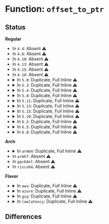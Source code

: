 # Function: <code>offset_to_ptr</code>

## Status
<b>Regular</b>
<ul>
<li>
In <code>4.4</code>: Absent ⚠️
</li>
<li>
In <code>4.8</code>: Absent ⚠️
</li>
<li>
In <code>4.10</code>: Absent ⚠️
</li>
<li>
In <code>4.13</code>: Absent ⚠️
</li>
<li>
In <code>4.15</code>: Absent ⚠️
</li>
<li>
In <code>4.18</code>: Absent ⚠️
</li>
<li>
<details>
<summary>In <code>5.0</code>: Duplicate, Full Inline ⚠️</summary>

**Collision:** Static Duplication

**Inline:** Full

**Transformation:** False

**Instances:**

```
In init/main.c (ffffffff828832b9)
Location: include/linux/compiler.h:302
Inline: True
Inline callers:
  - init/main.c:kernel_init_freeable
  - init/main.c:kernel_init_freeable
```
```
In kernel/printk/printk.c (ffffffff828ada2b)
Location: include/linux/compiler.h:302
Inline: True
Inline callers:
  - kernel/printk/printk.c:console_init
```
```
In kernel/module.c (ffffffff8113fbac)
Location: include/linux/compiler.h:302
Inline: True
Inline callers:
  - kernel/module.c:module_get_kallsym
  - kernel/module.c:load_module
  - kernel/module.c:load_module
  - kernel/module.c:load_module
  - kernel/module.c:__symbol_get
  - kernel/module.c:cmp_name
```
```
In kernel/tracepoint.c (ffffffff8117d514)
Location: include/linux/compiler.h:302
Inline: True
Inline callers:
  - kernel/tracepoint.c:for_each_kernel_tracepoint
  - kernel/tracepoint.c:tracepoint_module_notify
```
```
In drivers/pci/quirks.c (ffffffff81542b88)
Location: include/linux/compiler.h:302
Inline: True
Inline callers:
  - drivers/pci/quirks.c:pci_do_fixups
```
</details>
</li>
<li>
<details>
<summary>In <code>5.3</code>: Duplicate, Full Inline ⚠️</summary>

**Collision:** Static Duplication

**Inline:** Full

**Transformation:** False

**Instances:**

```
In init/main.c (ffffffff8289a30f)
Location: include/linux/compiler.h:308
Inline: True
Inline callers:
  - init/main.c:kernel_init_freeable
  - init/main.c:kernel_init_freeable
```
```
In kernel/printk/printk.c (ffffffff828c63e5)
Location: include/linux/compiler.h:308
Inline: True
Inline callers:
  - kernel/printk/printk.c:console_init
```
```
In kernel/module.c (ffffffff8114aef2)
Location: include/linux/compiler.h:308
Inline: True
Inline callers:
  - kernel/module.c:module_get_kallsym
  - kernel/module.c:load_module
  - kernel/module.c:load_module
  - kernel/module.c:load_module
  - kernel/module.c:__symbol_get
  - kernel/module.c:cmp_name
```
```
In kernel/tracepoint.c (ffffffff8118a6bb)
Location: include/linux/compiler.h:308
Inline: True
Inline callers:
  - kernel/tracepoint.c:for_each_kernel_tracepoint
  - kernel/tracepoint.c:tracepoint_module_notify
```
```
In drivers/pci/quirks.c (ffffffff8157230a)
Location: include/linux/compiler.h:308
Inline: True
Inline callers:
  - drivers/pci/quirks.c:pci_do_fixups
```
</details>
</li>
<li>
<details>
<summary>In <code>5.4</code>: Duplicate, Full Inline ⚠️</summary>

**Collision:** Static Duplication

**Inline:** Full

**Transformation:** False

**Instances:**

```
In init/main.c (ffffffff8289d2f4)
Location: include/linux/compiler.h:308
Inline: True
Inline callers:
  - init/main.c:kernel_init_freeable
  - init/main.c:kernel_init_freeable
```
```
In kernel/printk/printk.c (ffffffff828cea12)
Location: include/linux/compiler.h:308
Inline: True
Inline callers:
  - kernel/printk/printk.c:console_init
```
```
In kernel/module.c (ffffffff81156b64)
Location: include/linux/compiler.h:308
Inline: True
Inline callers:
  - kernel/module.c:module_get_kallsym
  - kernel/module.c:load_module
  - kernel/module.c:load_module
  - kernel/module.c:load_module
  - kernel/module.c:__symbol_get
  - kernel/module.c:resolve_symbol
  - kernel/module.c:resolve_symbol
  - kernel/module.c:cmp_name
```
```
In kernel/tracepoint.c (ffffffff811965cb)
Location: include/linux/compiler.h:308
Inline: True
Inline callers:
  - kernel/tracepoint.c:for_each_kernel_tracepoint
  - kernel/tracepoint.c:tracepoint_module_notify
```
```
In drivers/pci/quirks.c (ffffffff8159395a)
Location: include/linux/compiler.h:308
Inline: True
Inline callers:
  - drivers/pci/quirks.c:pci_do_fixups
```
</details>
</li>
<li>
<details>
<summary>In <code>5.8</code>: Duplicate, Full Inline ⚠️</summary>

**Collision:** Static Duplication

**Inline:** Full

**Transformation:** False

**Instances:**

```
In init/main.c (ffffffff82cc393c)
Location: include/linux/compiler.h:350
Inline: True
Inline callers:
  - init/main.c:kernel_init_freeable
  - init/main.c:do_initcalls
```
```
In kernel/printk/printk.c (ffffffff82cefe78)
Location: include/linux/compiler.h:350
Inline: True
Inline callers:
  - kernel/printk/printk.c:console_init
```
```
In kernel/module.c (ffffffff81167706)
Location: include/linux/compiler.h:350
Inline: True
Inline callers:
  - kernel/module.c:module_get_kallsym
  - kernel/module.c:simplify_symbols
  - kernel/module.c:verify_exported_symbols
  - kernel/module.c:verify_exported_symbols
  - kernel/module.c:__symbol_get
  - kernel/module.c:resolve_symbol
  - kernel/module.c:resolve_symbol
  - kernel/module.c:cmp_name
```
```
In kernel/tracepoint.c (ffffffff811ab5fb)
Location: include/linux/compiler.h:350
Inline: True
Inline callers:
  - kernel/tracepoint.c:for_each_kernel_tracepoint
  - kernel/tracepoint.c:tracepoint_module_notify
```
```
In drivers/pci/quirks.c (ffffffff81641eed)
Location: include/linux/compiler.h:350
Inline: True
Inline callers:
  - drivers/pci/quirks.c:pci_do_fixups
```
</details>
</li>
<li>
<details>
<summary>In <code>5.11</code>: Duplicate, Full Inline ⚠️</summary>

**Collision:** Static Duplication

**Inline:** Full

**Transformation:** False

**Instances:**

```
In init/main.c (ffffffff82fafa4e)
Location: include/linux/compiler.h:230
Inline: True
Inline callers:
  - init/main.c:kernel_init_freeable
  - init/main.c:do_initcalls
```
```
In kernel/printk/printk.c (ffffffff82fdc86b)
Location: include/linux/compiler.h:230
Inline: True
Inline callers:
  - kernel/printk/printk.c:console_init
```
```
In kernel/module.c (ffffffff81163f01)
Location: include/linux/compiler.h:230
Inline: True
Inline callers:
  - kernel/module.c:module_get_kallsym
  - kernel/module.c:simplify_symbols
  - kernel/module.c:verify_exported_symbols
  - kernel/module.c:verify_exported_symbols
  - kernel/module.c:__symbol_get
  - kernel/module.c:resolve_symbol
  - kernel/module.c:resolve_symbol
  - kernel/module.c:cmp_name
```
```
In kernel/tracepoint.c (ffffffff811a8c1b)
Location: include/linux/compiler.h:230
Inline: True
Inline callers:
  - kernel/tracepoint.c:for_each_kernel_tracepoint
```
```
In drivers/pci/quirks.c (ffffffff8166834d)
Location: include/linux/compiler.h:230
Inline: True
Inline callers:
  - drivers/pci/quirks.c:pci_do_fixups
```
</details>
</li>
<li>
<details>
<summary>In <code>5.13</code>: Duplicate, Full Inline ⚠️</summary>

**Collision:** Static Duplication

**Inline:** Full

**Transformation:** False

**Instances:**

```
In init/main.c (ffffffff831b9ab0)
Location: include/linux/compiler.h:232
Inline: True
Inline callers:
  - init/main.c:kernel_init_freeable
  - init/main.c:do_initcalls
```
```
In kernel/printk/printk.c (ffffffff831e75ca)
Location: include/linux/compiler.h:232
Inline: True
Inline callers:
  - kernel/printk/printk.c:console_init
```
```
In kernel/module.c (ffffffff81164cb1)
Location: include/linux/compiler.h:232
Inline: True
Inline callers:
  - kernel/module.c:module_get_kallsym
  - kernel/module.c:complete_formation
  - kernel/module.c:complete_formation
  - kernel/module.c:simplify_symbols
  - kernel/module.c:__symbol_get
  - kernel/module.c:resolve_symbol
  - kernel/module.c:resolve_symbol
  - kernel/module.c:cmp_name
```
```
In kernel/tracepoint.c (ffffffff811a94bb)
Location: include/linux/compiler.h:232
Inline: True
Inline callers:
  - kernel/tracepoint.c:for_each_kernel_tracepoint
```
```
In drivers/pci/quirks.c (ffffffff8164a856)
Location: include/linux/compiler.h:232
Inline: True
Inline callers:
  - drivers/pci/quirks.c:pci_fixup_device
```
</details>
</li>
<li>
<details>
<summary>In <code>5.15</code>: Duplicate, Full Inline ⚠️</summary>

**Collision:** Static Duplication

**Inline:** Full

**Transformation:** False

**Instances:**

```
In init/main.c (ffffffff83299e8c)
Location: include/linux/compiler.h:239
Inline: True
Inline callers:
  - init/main.c:kernel_init_freeable
  - init/main.c:do_initcalls
```
```
In kernel/printk/printk.c (ffffffff832cb755)
Location: include/linux/compiler.h:239
Inline: True
Inline callers:
  - kernel/printk/printk.c:console_init
```
```
In kernel/module.c (ffffffff8118a4d1)
Location: include/linux/compiler.h:239
Inline: True
Inline callers:
  - kernel/module.c:module_get_kallsym
  - kernel/module.c:complete_formation
  - kernel/module.c:complete_formation
  - kernel/module.c:simplify_symbols
  - kernel/module.c:__symbol_get
  - kernel/module.c:resolve_symbol
  - kernel/module.c:resolve_symbol
  - kernel/module.c:cmp_name
```
```
In kernel/tracepoint.c (ffffffff811d30ab)
Location: include/linux/compiler.h:239
Inline: True
Inline callers:
  - kernel/tracepoint.c:for_each_kernel_tracepoint
```
```
In drivers/pci/quirks.c (ffffffff816be33e)
Location: include/linux/compiler.h:239
Inline: True
Inline callers:
  - drivers/pci/quirks.c:pci_fixup_device
```
</details>
</li>
<li>
<details>
<summary>In <code>5.19</code>: Duplicate, Full Inline ⚠️</summary>

**Collision:** Static Duplication

**Inline:** Full

**Transformation:** False

**Instances:**

```
In init/main.c (ffffffff8344808f)
Location: include/linux/compiler.h:232
Inline: True
Inline callers:
  - init/main.c:kernel_init_freeable
  - init/main.c:do_initcalls
```
```
In kernel/printk/printk.c (ffffffff8347ee4d)
Location: include/linux/compiler.h:232
Inline: True
Inline callers:
  - kernel/printk/printk.c:console_init
```
```
In kernel/module/main.c (ffffffff8118fab9)
Location: include/linux/compiler.h:232
Inline: True
Inline callers:
  - kernel/module/main.c:load_module
  - kernel/module/main.c:load_module
  - kernel/module/main.c:simplify_symbols
  - kernel/module/main.c:__symbol_get
  - kernel/module/main.c:resolve_symbol
  - kernel/module/main.c:resolve_symbol
  - kernel/module/main.c:cmp_name
```
```
In kernel/module/kallsyms.c (ffffffff81191b59)
Location: include/linux/compiler.h:232
Inline: True
Inline callers:
  - kernel/module/kallsyms.c:module_get_kallsym
```
```
In kernel/tracepoint.c (ffffffff81207adb)
Location: include/linux/compiler.h:232
Inline: True
Inline callers:
  - kernel/tracepoint.c:for_each_kernel_tracepoint
  - kernel/tracepoint.c:tracepoint_module_notify
```
```
In drivers/pci/quirks.c (ffffffff817e4272)
Location: include/linux/compiler.h:232
Inline: True
Inline callers:
  - drivers/pci/quirks.c:pci_fixup_device
```
</details>
</li>
<li>
<details>
<summary>In <code>6.2</code>: Duplicate, Full Inline ⚠️</summary>

**Collision:** Static Duplication

**Inline:** Full

**Transformation:** False

**Instances:**

```
In init/main.c (ffffffff83e619ba)
Location: include/linux/compiler.h:224
Inline: True
Inline callers:
  - init/main.c:kernel_init_freeable
  - init/main.c:do_initcalls
```
```
In kernel/printk/printk.c (ffffffff83eaaf98)
Location: include/linux/compiler.h:224
Inline: True
Inline callers:
  - kernel/printk/printk.c:console_init
```
```
In kernel/module/main.c (ffffffff811cc646)
Location: include/linux/compiler.h:224
Inline: True
Inline callers:
  - kernel/module/main.c:load_module
  - kernel/module/main.c:load_module
  - kernel/module/main.c:simplify_symbols
  - kernel/module/main.c:__symbol_get
  - kernel/module/main.c:resolve_symbol
  - kernel/module/main.c:resolve_symbol
  - kernel/module/main.c:cmp_name
```
```
In kernel/module/kallsyms.c (ffffffff811cf209)
Location: include/linux/compiler.h:224
Inline: True
Inline callers:
  - kernel/module/kallsyms.c:module_get_kallsym
```
```
In kernel/tracepoint.c (ffffffff8124ff2b)
Location: include/linux/compiler.h:224
Inline: True
Inline callers:
  - kernel/tracepoint.c:for_each_kernel_tracepoint
  - kernel/tracepoint.c:tracepoint_module_notify
```
```
In drivers/pci/quirks.c (ffffffff81908882)
Location: include/linux/compiler.h:224
Inline: True
Inline callers:
  - drivers/pci/quirks.c:pci_fixup_device
```
</details>
</li>
<li>
<details>
<summary>In <code>6.5</code>: Duplicate, Full Inline ⚠️</summary>

**Collision:** Static Duplication

**Inline:** Full

**Transformation:** False

**Instances:**

```
In init/main.c (ffffffff83681dda)
Location: include/linux/compiler.h:223
Inline: True
Inline callers:
  - init/main.c:kernel_init_freeable
  - init/main.c:do_initcalls
```
```
In kernel/printk/printk.c (ffffffff836cff58)
Location: include/linux/compiler.h:223
Inline: True
Inline callers:
  - kernel/printk/printk.c:console_init
```
```
In kernel/module/main.c (ffffffff811dfb07)
Location: include/linux/compiler.h:223
Inline: True
Inline callers:
  - kernel/module/main.c:load_module
  - kernel/module/main.c:load_module
  - kernel/module/main.c:simplify_symbols
  - kernel/module/main.c:__symbol_get
  - kernel/module/main.c:resolve_symbol
  - kernel/module/main.c:resolve_symbol
  - kernel/module/main.c:cmp_name
```
```
In kernel/module/kallsyms.c (ffffffff811e33a9)
Location: include/linux/compiler.h:223
Inline: True
Inline callers:
  - kernel/module/kallsyms.c:module_get_kallsym
```
```
In kernel/tracepoint.c (ffffffff812672db)
Location: include/linux/compiler.h:223
Inline: True
Inline callers:
  - kernel/tracepoint.c:for_each_kernel_tracepoint
  - kernel/tracepoint.c:tracepoint_module_notify
```
```
In drivers/pci/quirks.c (ffffffff8194beb0)
Location: include/linux/compiler.h:223
Inline: True
Inline callers:
  - drivers/pci/quirks.c:pci_fixup_device
```
</details>
</li>
<li>
<details>
<summary>In <code>6.8</code>: Duplicate, Full Inline ⚠️</summary>

**Collision:** Static Duplication

**Inline:** Full

**Transformation:** False

**Instances:**

```
In init/main.c (ffffffff838b0e0a)
Location: include/linux/compiler.h:220
Inline: True
Inline callers:
  - init/main.c:kernel_init_freeable
  - init/main.c:do_initcalls
```
```
In kernel/printk/printk.c (ffffffff83901368)
Location: include/linux/compiler.h:220
Inline: True
Inline callers:
  - kernel/printk/printk.c:console_init
```
```
In kernel/module/main.c (ffffffff811f5837)
Location: include/linux/compiler.h:220
Inline: True
Inline callers:
  - kernel/module/main.c:load_module
  - kernel/module/main.c:load_module
  - kernel/module/main.c:simplify_symbols
  - kernel/module/main.c:__symbol_get
  - kernel/module/main.c:resolve_symbol
  - kernel/module/main.c:resolve_symbol
  - kernel/module/main.c:cmp_name
```
```
In kernel/module/kallsyms.c (ffffffff811f9109)
Location: include/linux/compiler.h:220
Inline: True
Inline callers:
  - kernel/module/kallsyms.c:module_get_kallsym
```
```
In kernel/tracepoint.c (ffffffff8128126b)
Location: include/linux/compiler.h:220
Inline: True
Inline callers:
  - kernel/tracepoint.c:for_each_kernel_tracepoint
  - kernel/tracepoint.c:tracepoint_module_notify
```
```
In drivers/pci/quirks.c (ffffffff81995180)
Location: include/linux/compiler.h:220
Inline: True
Inline callers:
  - drivers/pci/quirks.c:pci_fixup_device
```
</details>
</li>
</ul>
<b>Arch</b>
<ul>
<li>
<details>
<summary>In <code>arm64</code>: Duplicate, Full Inline ⚠️</summary>

**Collision:** Static Duplication

**Inline:** Full

**Transformation:** False

**Instances:**

```
In init/main.c (ffff8000114312c0)
Location: include/linux/compiler.h:308
Inline: True
Inline callers:
  - init/main.c:kernel_init_freeable
  - init/main.c:kernel_init_freeable
```
```
In kernel/printk/printk.c (ffff800011446300)
Location: include/linux/compiler.h:308
Inline: True
Inline callers:
  - kernel/printk/printk.c:console_init
```
```
In kernel/module.c (ffff8000101c5fc0)
Location: include/linux/compiler.h:308
Inline: True
Inline callers:
  - kernel/module.c:module_get_kallsym
  - kernel/module.c:load_module
  - kernel/module.c:load_module
  - kernel/module.c:load_module
  - kernel/module.c:__symbol_get
  - kernel/module.c:resolve_symbol
  - kernel/module.c:resolve_symbol
  - kernel/module.c:cmp_name
```
```
In kernel/tracepoint.c (ffff80001020e608)
Location: include/linux/compiler.h:308
Inline: True
Inline callers:
  - kernel/tracepoint.c:for_each_kernel_tracepoint
  - kernel/tracepoint.c:tracepoint_module_notify
```
```
In drivers/pci/quirks.c (ffff8000106fa970)
Location: include/linux/compiler.h:308
Inline: True
Inline callers:
  - drivers/pci/quirks.c:pci_do_fixups
```
</details>
</li>
<li>
In <code>armhf</code>: Absent ⚠️
</li>
<li>
In <code>ppc64el</code>: Absent ⚠️
</li>
<li>
In <code>riscv64</code>: Absent ⚠️
</li>
</ul>
<b>Flavor</b>
<ul>
<li>
<details>
<summary>In <code>aws</code>: Duplicate, Full Inline ⚠️</summary>

**Collision:** Static Duplication

**Inline:** Full

**Transformation:** False

**Instances:**

```
In init/main.c (ffffffff8288b2f4)
Location: include/linux/compiler.h:308
Inline: True
Inline callers:
  - init/main.c:kernel_init_freeable
  - init/main.c:kernel_init_freeable
```
```
In kernel/printk/printk.c (ffffffff828b770a)
Location: include/linux/compiler.h:308
Inline: True
Inline callers:
  - kernel/printk/printk.c:console_init
```
```
In kernel/module.c (ffffffff8114f184)
Location: include/linux/compiler.h:308
Inline: True
Inline callers:
  - kernel/module.c:module_get_kallsym
  - kernel/module.c:load_module
  - kernel/module.c:load_module
  - kernel/module.c:load_module
  - kernel/module.c:__symbol_get
  - kernel/module.c:resolve_symbol
  - kernel/module.c:resolve_symbol
  - kernel/module.c:cmp_name
```
```
In kernel/tracepoint.c (ffffffff8118ebeb)
Location: include/linux/compiler.h:308
Inline: True
Inline callers:
  - kernel/tracepoint.c:for_each_kernel_tracepoint
  - kernel/tracepoint.c:tracepoint_module_notify
```
```
In drivers/pci/quirks.c (ffffffff815877ea)
Location: include/linux/compiler.h:308
Inline: True
Inline callers:
  - drivers/pci/quirks.c:pci_do_fixups
```
</details>
</li>
<li>
<details>
<summary>In <code>azure</code>: Duplicate, Full Inline ⚠️</summary>

**Collision:** Static Duplication

**Inline:** Full

**Transformation:** False

**Instances:**

```
In init/main.c (ffffffff82889271)
Location: include/linux/compiler.h:308
Inline: True
Inline callers:
  - init/main.c:kernel_init_freeable
  - init/main.c:kernel_init_freeable
```
```
In kernel/printk/printk.c (ffffffff828af98a)
Location: include/linux/compiler.h:308
Inline: True
Inline callers:
  - kernel/printk/printk.c:console_init
```
```
In kernel/module.c (ffffffff81142434)
Location: include/linux/compiler.h:308
Inline: True
Inline callers:
  - kernel/module.c:module_get_kallsym
  - kernel/module.c:load_module
  - kernel/module.c:load_module
  - kernel/module.c:load_module
  - kernel/module.c:__symbol_get
  - kernel/module.c:resolve_symbol
  - kernel/module.c:resolve_symbol
  - kernel/module.c:cmp_name
```
```
In kernel/tracepoint.c (ffffffff81181d6b)
Location: include/linux/compiler.h:308
Inline: True
Inline callers:
  - kernel/tracepoint.c:for_each_kernel_tracepoint
  - kernel/tracepoint.c:tracepoint_module_notify
```
```
In drivers/pci/quirks.c (ffffffff8157659a)
Location: include/linux/compiler.h:308
Inline: True
Inline callers:
  - drivers/pci/quirks.c:pci_do_fixups
```
</details>
</li>
<li>
<details>
<summary>In <code>gcp</code>: Duplicate, Full Inline ⚠️</summary>

**Collision:** Static Duplication

**Inline:** Full

**Transformation:** False

**Instances:**

```
In init/main.c (ffffffff8289e2f4)
Location: include/linux/compiler.h:308
Inline: True
Inline callers:
  - init/main.c:kernel_init_freeable
  - init/main.c:kernel_init_freeable
```
```
In kernel/printk/printk.c (ffffffff828ca646)
Location: include/linux/compiler.h:308
Inline: True
Inline callers:
  - kernel/printk/printk.c:console_init
```
```
In kernel/module.c (ffffffff8114d034)
Location: include/linux/compiler.h:308
Inline: True
Inline callers:
  - kernel/module.c:module_get_kallsym
  - kernel/module.c:load_module
  - kernel/module.c:load_module
  - kernel/module.c:load_module
  - kernel/module.c:__symbol_get
  - kernel/module.c:resolve_symbol
  - kernel/module.c:resolve_symbol
  - kernel/module.c:cmp_name
```
```
In kernel/tracepoint.c (ffffffff8118c9bb)
Location: include/linux/compiler.h:308
Inline: True
Inline callers:
  - kernel/tracepoint.c:for_each_kernel_tracepoint
  - kernel/tracepoint.c:tracepoint_module_notify
```
```
In drivers/pci/quirks.c (ffffffff815876aa)
Location: include/linux/compiler.h:308
Inline: True
Inline callers:
  - drivers/pci/quirks.c:pci_do_fixups
```
</details>
</li>
<li>
<details>
<summary>In <code>lowlatency</code>: Duplicate, Full Inline ⚠️</summary>

**Collision:** Static Duplication

**Inline:** Full

**Transformation:** False

**Instances:**

```
In init/main.c (ffffffff8289e2f9)
Location: include/linux/compiler.h:308
Inline: True
Inline callers:
  - init/main.c:kernel_init_freeable
  - init/main.c:kernel_init_freeable
```
```
In kernel/printk/printk.c (ffffffff828cfa11)
Location: include/linux/compiler.h:308
Inline: True
Inline callers:
  - kernel/printk/printk.c:console_init
```
```
In kernel/module.c (ffffffff81159d84)
Location: include/linux/compiler.h:308
Inline: True
Inline callers:
  - kernel/module.c:module_get_kallsym
  - kernel/module.c:load_module
  - kernel/module.c:load_module
  - kernel/module.c:load_module
  - kernel/module.c:__symbol_get
  - kernel/module.c:resolve_symbol
  - kernel/module.c:resolve_symbol
  - kernel/module.c:cmp_name
```
```
In kernel/tracepoint.c (ffffffff8119a34b)
Location: include/linux/compiler.h:308
Inline: True
Inline callers:
  - kernel/tracepoint.c:for_each_kernel_tracepoint
  - kernel/tracepoint.c:tracepoint_module_notify
```
```
In drivers/pci/quirks.c (ffffffff815a1b5a)
Location: include/linux/compiler.h:308
Inline: True
Inline callers:
  - drivers/pci/quirks.c:pci_do_fixups
```
</details>
</li>
</ul>

## Differences
